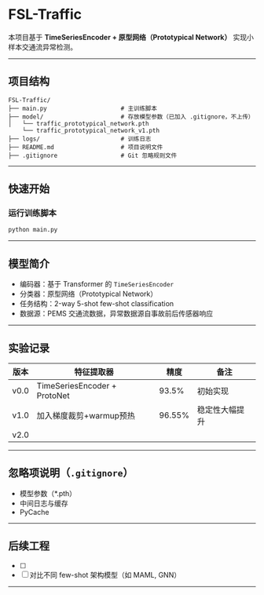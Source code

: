 
# FSL-Traffic

本项目基于 **TimeSeriesEncoder + 原型网络（Prototypical Network）** 实现小样本交通流异常检测。

---

##  项目结构

```
FSL-Traffic/
├── main.py                     # 主训练脚本
├── model/                      # 存放模型参数（已加入 .gitignore，不上传）
│   └── traffic_prototypical_network.pth
    └── traffic_prototypical_network_v1.pth
├── logs/                       # 训练日志
├── README.md                   # 项目说明文件
├── .gitignore                  # Git 忽略规则文件
```

---

##  快速开始


### 运行训练脚本

```bash
python main.py
```

---

##  模型简介

- 编码器：基于 Transformer 的 `TimeSeriesEncoder`
- 分类器：原型网络（Prototypical Network）
- 任务结构：2-way 5-shot few-shot classification
- 数据源：PEMS 交通流数据，异常数据源自事故前后传感器响应

---

##  实验记录

| 版本 | 特征提取器 | 精度 | 备注 |
|------|------------|------|------|
| v0.0 | TimeSeriesEncoder + ProtoNet | 93.5% | 初始实现 |
| v1.0 | 加入梯度裁剪+warmup预热 | 96.55% | 稳定性大幅提升 |
| v2.0 |  |  |  |

---

##  忽略项说明（`.gitignore`）

- 模型参数（*.pth）
- 中间日志与缓存
- PyCache

---

##  后续工程

- [ ] 
- [ ] 对比不同 few-shot 架构模型（如 MAML, GNN）

---
